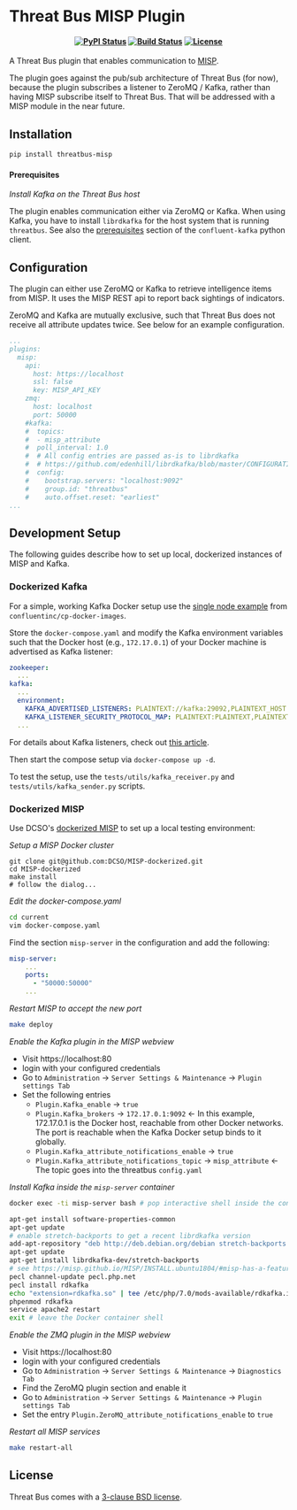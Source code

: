 Threat Bus MISP Plugin
======================

<h4 align="center">

[![PyPI Status][pypi-badge]][pypi-url]
[![Build Status][ci-badge]][ci-url]
[![License][license-badge]][license-url]

</h4>

A Threat Bus plugin that enables communication to [MISP](https://www.misp-project.org/).

The plugin goes against the pub/sub architecture of Threat Bus (for now),
because the plugin subscribes a listener to ZeroMQ / Kafka, rather than having
MISP subscribe itself to Threat Bus. That will be addressed with a MISP module
in the near future.

## Installation

```sh
pip install threatbus-misp
```

#### Prerequisites

*Install Kafka on the Threat Bus host*

The plugin enables communication either via ZeroMQ or Kafka. When using Kafka,
you have to install `librdkafka` for the host system that is running
`threatbus`. See also the [prerequisites](https://github.com/confluentinc/confluent-kafka-python#prerequisites)
section of the `confluent-kafka` python client.

## Configuration

The plugin can either use ZeroMQ or Kafka to retrieve intelligence items from
MISP. It uses the MISP REST api to report back sightings of indicators.

ZeroMQ and Kafka are mutually exclusive, such that Threat Bus does not receive
all attribute updates twice. See below for an example configuration.


```yaml
...
plugins:
  misp:
    api:
      host: https://localhost
      ssl: false
      key: MISP_API_KEY
    zmq:
      host: localhost
      port: 50000
    #kafka:
    #  topics:
    #  - misp_attribute
    #  poll_interval: 1.0
    #  # All config entries are passed as-is to librdkafka
    #  # https://github.com/edenhill/librdkafka/blob/master/CONFIGURATION.md
    #  config:
    #    bootstrap.servers: "localhost:9092"
    #    group.id: "threatbus"
    #    auto.offset.reset: "earliest"
...
```

## Development Setup

The following guides describe how to set up local, dockerized instances of MISP
and Kafka.

### Dockerized Kafka

For a simple, working Kafka Docker setup use the [single node example](https://github.com/confluentinc/cp-docker-images/blob/5.3.1-post/examples/kafka-single-node/docker-compose.yml)
from `confluentinc/cp-docker-images`.

Store the `docker-compose.yaml` and modify the Kafka environment variables such
that the Docker host (e.g., `172.17.0.1`) of your Docker machine is advertised
as Kafka listener:

```yaml
zookeeper:
  ...
kafka:
  ...
  environment:
    KAFKA_ADVERTISED_LISTENERS: PLAINTEXT://kafka:29092,PLAINTEXT_HOST://172.17.0.1:9092   # <-- That is the IP of your Docker host
    KAFKA_LISTENER_SECURITY_PROTOCOL_MAP: PLAINTEXT:PLAINTEXT,PLAINTEXT_HOST:PLAINTEXT
  ...
```

For details about Kafka listeners, check out [this article](https://rmoff.net/2018/08/02/kafka-listeners-explained/).

Then start the compose setup via `docker-compose up -d`.

To test the setup, use the `tests/utils/kafka_receiver.py` and
`tests/utils/kafka_sender.py` scripts.


### Dockerized MISP

Use DCSO's [dockerized MISP](https://github.com/DCSO/MISP-dockerized) to set
up a local testing environment:

*Setup a MISP Docker cluster*

```
git clone git@github.com:DCSO/MISP-dockerized.git
cd MISP-dockerized
make install
# follow the dialog...
```

*Edit the docker-compose.yaml*

```sh
cd current
vim docker-compose.yaml
```
Find the section `misp-server` in the configuration and add the following:

```yaml
misp-server:
    ...
    ports:
      - "50000:50000"
    ...
```


*Restart MISP to accept the new port*

```sh
make deploy
```

*Enable the Kafka plugin in the MISP webview*

- Visit https://localhost:80
- login with your configured credentials
- Go to `Administration` -> `Server Settings & Maintenance` -> `Plugin settings Tab`
- Set the following entries 
  - `Plugin.Kafka_enable` -> `true`
  - `Plugin.Kafka_brokers` -> `172.17.0.1:9092`    <- In this example, 172.17.0.1 is the Docker host, reachable from other Docker networks. The port is reachable when the Kafka Docker setup binds to it globally.
  - `Plugin.Kafka_attribute_notifications_enable` -> `true`
  - `Plugin.Kafka_attribute_notifications_topic` -> `misp_attribute` <- The topic goes into the threatbus `config.yaml`

*Install Kafka inside the `misp-server` container*

```sh
docker exec -ti misp-server bash # pop interactive shell inside the container

apt-get install software-properties-common
apt-get update
# enable stretch-backports to get a recent librdkafka version
add-apt-repository "deb http://deb.debian.org/debian stretch-backports main contrib non-free"
apt-get update
apt-get install librdkafka-dev/stretch-backports
# see https://misp.github.io/MISP/INSTALL.ubuntu1804/#misp-has-a-feature-for-publishing-events-to-kafka-to-enable-it-simply-run-the-following-commands
pecl channel-update pecl.php.net
pecl install rdkafka
echo "extension=rdkafka.so" | tee /etc/php/7.0/mods-available/rdkafka.ini
phpenmod rdkafka
service apache2 restart
exit # leave the Docker container shell
```

*Enable the ZMQ plugin in the MISP webview*

- Visit https://localhost:80
- login with your configured credentials
- Go to `Administration` -> `Server Settings & Maintenance` -> `Diagnostics Tab`
- Find the ZeroMQ plugin section and enable it
- Go to `Administration` -> `Server Settings & Maintenance` -> `Plugin settings Tab`
- Set the entry `Plugin.ZeroMQ_attribute_notifications_enable` to `true`

*Restart all MISP services*

```sh
make restart-all
```


## License

Threat Bus comes with a [3-clause BSD license][license-url].

[pypi-badge]: https://img.shields.io/pypi/v/threatbus-misp.svg
[pypi-url]: https://pypi.org/project/threatbus-misp
[ci-url]: https://github.com/tenzir/threatbus/actions?query=branch%3Amaster
[ci-badge]: https://github.com/tenzir/threatbus/workflows/Python%20Egg/badge.svg?branch=master
[license-badge]: https://img.shields.io/badge/license-BSD-blue.svg
[license-url]: https://github.com/tenzir/threatbus/blob/master/COPYING